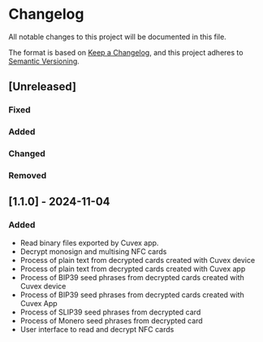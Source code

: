 # Changelog

All notable changes to this project will be documented in this file.

The format is based on [Keep a Changelog](https://keepachangelog.com/en/1.1.0/),
and this project adheres to [Semantic Versioning](https://semver.org/spec/v2.0.0.html).

## [Unreleased]

### Fixed

### Added

### Changed

### Removed

## [1.1.0] - 2024-11-04

### Added

- Read binary files exported by Cuvex app.
- Decrypt monosign and multising NFC cards
- Process of plain text from decrypted cards created with Cuvex device
- Process of plain text from decrypted cards created with Cuvex app
- Process of BIP39 seed phrases from decrypted cards created with Cuvex device
- Process of BIP39 seed phrases from decrypted cards created with Cuvex App
- Process of SLIP39 seed phrases from decrypted card
- Process of Monero seed phrases from decrypted card
- User interface to read and decrypt NFC cards






